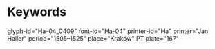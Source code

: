 # Keywords
glyph-id="Ha-04_0409"
font-id="Ha-04"
printer-id="Ha"
printer="Jan Haller"
period="1505–1525"
place="Kraków"
PT plate="167"

